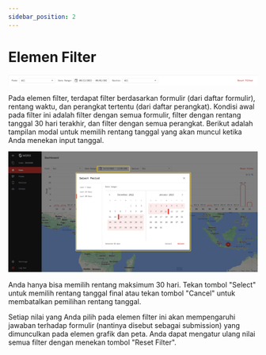 ```yaml
---
sidebar_position: 2
---
```


# Elemen Filter

![](/img/screenshots/website-application-usage/home-page/the-filters-element/the-filters-element-1.png)

Pada elemen filter, terdapat filter berdasarkan formulir (dari daftar formulir), rentang waktu, dan perangkat tertentu (dari daftar perangkat). Kondisi awal pada filter ini adalah filter dengan semua formulir, filter dengan rentang tanggal 30 hari terakhir, dan filter dengan semua perangkat. Berikut adalah tampilan modal untuk memilih rentang tanggal yang akan muncul ketika Anda menekan input tanggal.

![](/img/screenshots/website-application-usage/home-page/the-filters-element/the-filters-element-2.png)

Anda hanya bisa memilih rentang maksimum 30 hari. Tekan tombol "Select" untuk memilih rentang tanggal final atau tekan tombol "Cancel" untuk membatalkan pemilihan rentang tanggal.

Setiap nilai yang Anda pilih pada elemen filter ini akan mempengaruhi jawaban terhadap formulir (nantinya disebut sebagai submission) yang dimunculkan pada elemen grafik dan peta. Anda dapat mengatur ulang nilai semua filter dengan menekan tombol "Reset Filter".
